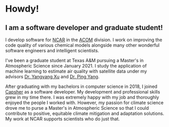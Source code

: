 # Howdy!

## I am a software developer and graduate student!

I develop software for [NCAR](https://ncar.ucar.edu/) in the [ACOM](https://www2.acom.ucar.edu/) division. I work on improving the code quality of
various chemical models alongside many other wonderful software engineers and intelligent scientists.

I've been a graduate student at Texas A&M pursuing a Master's in Atmospheric Science since January 2021. I study the application of machine learning to estimate
air quality with satellite data under my advisors [Dr. Yangyang Xu](https://yangyangxu.weebly.com/) and [Dr. Ping Yang](https://atmo.tamu.edu/people/profiles/faculty/yangping.html).

After graduating with my bachelors in computer science in 2018, I joined [Capsher](https://capsher.com/) as a software developer. My development and professional skills grew 
in my time there. I was extremely happy with my job and thoroughly enjoyed the people I worked with. However, my passion for climate science
drove me to purse a Master's in Atmospheric Science so that I could contribute to positive, equitable climate mitigation and adaptation solutions. My work
at NCAR supports scientists who do just that. 